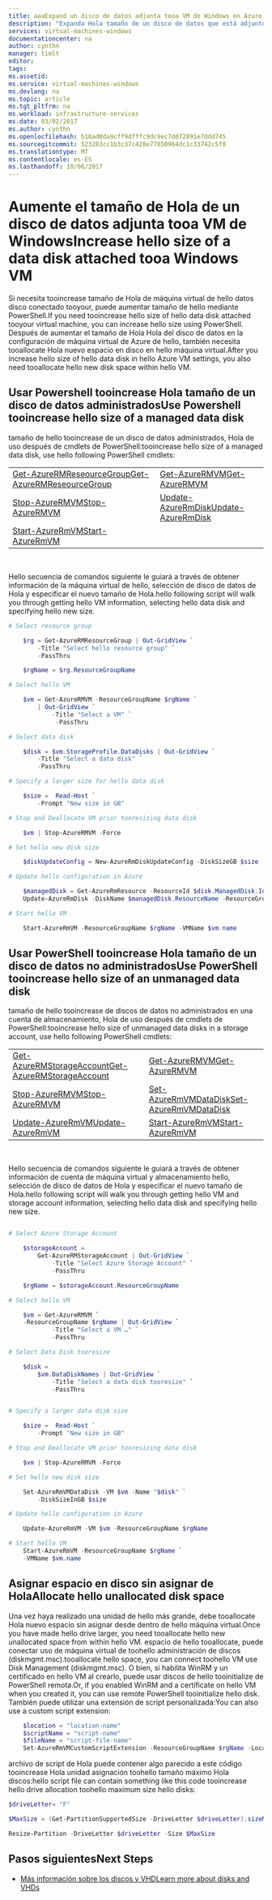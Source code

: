 ```yaml
---
title: aaaExpand un disco de datos adjunta tooa VM de Windows en Azure | Documentos de Microsoft
description: "Expanda Hola tamaño de un disco de datos que está adjunto tooa de la máquina de virtual de Windows con PowerShell."
services: virtual-machines-windows
documentationcenter: na
author: cynthn
manager: timlt
editor: 
tags: 
ms.assetid: 
ms.service: virtual-machines-windows
ms.devlang: na
ms.topic: article
ms.tgt_pltfrm: na
ms.workload: infrastructure-services
ms.date: 03/02/2017
ms.author: cynthn
ms.openlocfilehash: b16ad0da9cff9dfffc9dc9ec7dd72891e7ddd745
ms.sourcegitcommit: 523283cc1b3c37c428e77850964dc1c33742c5f0
ms.translationtype: MT
ms.contentlocale: es-ES
ms.lasthandoff: 10/06/2017
---
```

# <a name="increase-hello-size-of-a-data-disk-attached-tooa-windows-vm"></a><span data-ttu-id="674fe-103">Aumente el tamaño de Hola de un disco de datos adjunta tooa VM de Windows</span><span class="sxs-lookup"><span data-stu-id="674fe-103">Increase hello size of a data disk attached tooa Windows VM</span></span>

<span data-ttu-id="674fe-104">Si necesita tooincrease tamaño de Hola de máquina virtual de hello datos disco conectado tooyour, puede aumentar tamaño de hello mediante PowerShell.</span><span class="sxs-lookup"><span data-stu-id="674fe-104">If you need tooincrease hello size of hello data disk attached tooyour virtual machine, you can increase hello size using PowerShell.</span></span> <span data-ttu-id="674fe-105">Después de aumentar el tamaño de Hola Hola del disco de datos en la configuración de máquina virtual de Azure de hello, también necesita tooallocate Hola nuevo espacio en disco en hello máquina virtual.</span><span class="sxs-lookup"><span data-stu-id="674fe-105">After you increase hello size of hello data disk in hello Azure VM settings, you also need tooallocate hello new disk space within hello VM.</span></span>


## <a name="use-powershell-tooincrease-hello-size-of-a-managed-data-disk"></a><span data-ttu-id="674fe-106">Usar Powershell tooincrease Hola tamaño de un disco de datos administrados</span><span class="sxs-lookup"><span data-stu-id="674fe-106">Use Powershell tooincrease hello size of a managed data disk</span></span>

<span data-ttu-id="674fe-107">tamaño de hello tooincrease de un disco de datos administrados, Hola de uso después de cmdlets de PowerShell:</span><span class="sxs-lookup"><span data-stu-id="674fe-107">tooincrease hello size of a managed data disk, use hello following PowerShell cmdlets:</span></span>

|                                                                    |                                                            |
|--------------------------------------------------------------------|------------------------------------------------------------|
| [<span data-ttu-id="674fe-108">Get-AzureRMReseourceGroup</span><span class="sxs-lookup"><span data-stu-id="674fe-108">Get-AzureRMReseourceGroup</span></span>](/powershell/module/azurerm.resources/get-azurermresourcegroup) | [<span data-ttu-id="674fe-109">Get-AzureRMVM</span><span class="sxs-lookup"><span data-stu-id="674fe-109">Get-AzureRMVM</span></span>](/powershell/module/azurerm.compute/get-azurermvm)                 |
| [<span data-ttu-id="674fe-110">Stop-AzureRMVM</span><span class="sxs-lookup"><span data-stu-id="674fe-110">Stop-AzureRMVM</span></span>](/powershell/module/azurerm.compute/stop-azurermvm)                        | [<span data-ttu-id="674fe-111">Update-AzureRmDisk</span><span class="sxs-lookup"><span data-stu-id="674fe-111">Update-AzureRmDisk</span></span>](/powershell/module/azurerm.compute/Update-AzureRmDisk) |
 | [<span data-ttu-id="674fe-112">Start-AzureRmVM</span><span class="sxs-lookup"><span data-stu-id="674fe-112">Start-AzureRmVM</span></span>](/powershell/module/azurerm.compute/start-azurermvm)             |
<br>

<span data-ttu-id="674fe-113">Hello secuencia de comandos siguiente le guiará a través de obtener información de la máquina virtual de hello, selección de disco de datos de Hola y especificar el nuevo tamaño de Hola.</span><span class="sxs-lookup"><span data-stu-id="674fe-113">hello following script will walk you through getting hello VM information, selecting hello data disk and specifying hello new size.</span></span>

```powershell
# Select resource group

    $rg = Get-AzureRMResourceGroup | Out-GridView `
        -Title "Select hello resource group" `
        -PassThru

    $rgName = $rg.ResourceGroupName

# Select hello VM

    $vm = Get-AzureRMVM -ResourceGroupName $rgName `
        | Out-GridView `
            -Title "Select a VM" `
             -PassThru

# Select data disk

    $disk = $vm.StorageProfile.DataDisks | Out-GridView `
        -Title "Select a data disk" `
        -PassThru

# Specify a larger size for hello data disk

    $size =  Read-Host `
        -Prompt "New size in GB"

# Stop and Deallocate VM prior tooresizing data disk

    $vm | Stop-AzureRMVM -Force

# Set hello new disk size

    $diskUpdateConfig = New-AzureRmDiskUpdateConfig -DiskSizeGB $size

# Update hello configuration in Azure

    $managedDisk = Get-AzureRmResource -ResourceId $disk.ManagedDisk.Id
    Update-AzureRmDisk -DiskName $managedDisk.ResourceName -ResourceGroupName $managedDisk.ResourceGroupName -DiskUpdate $diskUpdateConfig

# Start hello VM

    Start-AzureRmVM -ResourceGroupName $rgName -VMName $vm.name
```

## <a name="use-powershell-tooincrease-hello-size-of-an-unmanaged-data-disk"></a><span data-ttu-id="674fe-114">Usar PowerShell tooincrease Hola tamaño de un disco de datos no administrados</span><span class="sxs-lookup"><span data-stu-id="674fe-114">Use PowerShell tooincrease hello size of an unmanaged data disk</span></span>

<span data-ttu-id="674fe-115">tamaño de hello tooincrease de discos de datos no administrados en una cuenta de almacenamiento, Hola de uso después de cmdlets de PowerShell:</span><span class="sxs-lookup"><span data-stu-id="674fe-115">tooincrease hello size of unmanaged data disks in a storage account, use hello following PowerShell cmdlets:</span></span>

|                                                                    |                                                            |
|--------------------------------------------------------------------|------------------------------------------------------------|
| [<span data-ttu-id="674fe-116">Get-AzureRMStorageAccount</span><span class="sxs-lookup"><span data-stu-id="674fe-116">Get-AzureRMStorageAccount</span></span>](/powershell/module/azurerm.storage/get-azurermstorageaccount) | [<span data-ttu-id="674fe-117">Get-AzureRMVM</span><span class="sxs-lookup"><span data-stu-id="674fe-117">Get-AzureRMVM</span></span>](/powershell/module/azurerm.compute/get-azurermvm)                 |
| [<span data-ttu-id="674fe-118">Stop-AzureRMVM</span><span class="sxs-lookup"><span data-stu-id="674fe-118">Stop-AzureRMVM</span></span>](/powershell/module/azurerm.compute/stop-azurermvm)                       | [<span data-ttu-id="674fe-119">Set-AzureRmVMDataDisk</span><span class="sxs-lookup"><span data-stu-id="674fe-119">Set-AzureRmVMDataDisk</span></span>](/powershell/module/azurerm.compute/set-azurermvmdatadisk) |
| [<span data-ttu-id="674fe-120">Update-AzureRmVM</span><span class="sxs-lookup"><span data-stu-id="674fe-120">Update-AzureRmVM</span></span>](/powershell/module/azurerm.compute/update-azurermvm)                   | [<span data-ttu-id="674fe-121">Start-AzureRmVM</span><span class="sxs-lookup"><span data-stu-id="674fe-121">Start-AzureRmVM</span></span>](/powershell/module/azurerm.compute/start-azurermvm)             |

<br>

<span data-ttu-id="674fe-122">Hello secuencia de comandos siguiente le guiará a través de obtener información de cuenta de máquina virtual y almacenamiento hello, selección de disco de datos de Hola y especificar el nuevo tamaño de Hola.</span><span class="sxs-lookup"><span data-stu-id="674fe-122">hello following script will walk you through getting hello VM and storage account information, selecting hello data disk and specifying hello new size.</span></span>

```powershell

# Select Azure Storage Account

    $storageAccount =
        Get-AzureRMStorageAccount | Out-GridView `
            -Title "Select Azure Storage Account" `
            -PassThru

    $rgName = $storageAccount.ResourceGroupName

# Select hello VM

    $vm = Get-AzureRMVM `
    -ResourceGroupName $rgName | Out-GridView `
            -Title "Select a VM …" `
            -PassThru

# Select Data Disk tooresize

    $disk =
        $vm.DataDiskNames | Out-GridView `
            -Title "Select a data disk tooresize" `
            -PassThru


# Specify a larger data disk size

    $size =  Read-Host `
        -Prompt "New size in GB"

# Stop and Deallocate VM prior tooresizing data disk

    $vm | Stop-AzureRMVM -Force

# Set hello new disk size

    Set-AzureRmVMDataDisk -VM $vm -Name "$disk" `
        -DiskSizeInGB $size

# Update hello configuration in Azure

    Update-AzureRmVM -VM $vm -ResourceGroupName $rgName

# Start hello VM
    Start-AzureRmVM -ResourceGroupName $rgName `
    -VMName $vm.name

```

## <a name="allocate-hello-unallocated-disk-space"></a><span data-ttu-id="674fe-123">Asignar espacio en disco sin asignar de Hola</span><span class="sxs-lookup"><span data-stu-id="674fe-123">Allocate hello unallocated disk space</span></span>

<span data-ttu-id="674fe-124">Una vez haya realizado una unidad de hello más grande, debe tooallocate Hola nuevo espacio sin asignar desde dentro de hello máquina virtual.</span><span class="sxs-lookup"><span data-stu-id="674fe-124">Once you have made hello drive larger, you need tooallocate hello new unallocated space from within hello VM.</span></span> <span data-ttu-id="674fe-125">espacio de hello tooallocate, puede conectar uso de máquina virtual de toohello administración de discos (diskmgmt.msc).</span><span class="sxs-lookup"><span data-stu-id="674fe-125">tooallocate hello space, you can connect toohello VM use Disk Management (diskmgmt.msc).</span></span> <span data-ttu-id="674fe-126">O bien, si habilita WinRM y un certificado en hello VM al crearlo, puede usar discos de hello tooinitialize de PowerShell remota.</span><span class="sxs-lookup"><span data-stu-id="674fe-126">Or, if you enabled WinRM and a certificate on hello VM when you created it, you can use remote PowerShell tooinitialize hello disk.</span></span> <span data-ttu-id="674fe-127">También puede utilizar una extensión de script personalizada:</span><span class="sxs-lookup"><span data-stu-id="674fe-127">You can also use a custom script extension:</span></span>

```powershell
    $location = "location-name"
    $scriptName = "script-name"
    $fileName = "script-file-name"
    Set-AzureRmVMCustomScriptExtension -ResourceGroupName $rgName -Location $locName -VMName $vmName -Name $scriptName -TypeHandlerVersion "1.4" -StorageAccountName "mystore1" -StorageAccountKey "primary-key" -FileName $fileName -ContainerName "scripts"
```

<span data-ttu-id="674fe-128">archivo de script de Hola puede contener algo parecido a este código tooincrease Hola unidad asignación toohello tamaño máximo Hola discos:</span><span class="sxs-lookup"><span data-stu-id="674fe-128">hello script file can contain something like this code tooincrease hello drive allocation toohello maximum size hello disks:</span></span>

```powershell
$driveLetter= "F"

$MaxSize = (Get-PartitionSupportedSize -DriveLetter $driveLetter).sizeMax

Resize-Partition -DriveLetter $driveLetter -Size $MaxSize
```

## <a name="next-steps"></a><span data-ttu-id="674fe-129">Pasos siguientes</span><span class="sxs-lookup"><span data-stu-id="674fe-129">Next Steps</span></span>
- [<span data-ttu-id="674fe-130">Más información sobre los discos y VHD</span><span class="sxs-lookup"><span data-stu-id="674fe-130">Learn more about disks and VHDs</span></span>](../../storage/storage-about-disks-and-vhds-windows.md?toc=%2fazure%2fvirtual-machines%2fwindows%2ftoc.json)

